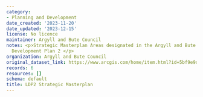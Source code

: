 ```yaml
---
category:
- Planning and Development
date_created: '2023-11-20'
date_updated: '2023-12-15'
license: No licence
maintainer: Argyll and Bute Council
notes: <p>Strategic Masterplan Areas designated in the Argyll and Bute adopted Local
  Development Plan 2 </p>
organization: Argyll and Bute Council
original_dataset_link: https://www.arcgis.com/home/item.html?id=5bf9e9daa3d64a258e74cb5a15408e60
records: 6
resources: []
schema: default
title: LDP2 Strategic Masterplan
---
```

